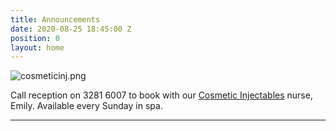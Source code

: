 ```yaml
---
title: Announcements
date: 2020-08-25 18:45:00 Z
position: 0
layout: home
---
```


![cosmeticinj.png](/uploads/cosmeticinj.png)

Call reception on 3281 6007 to book with our [Cosmetic Injectables](https://ipswichmassage.com.au/injectables) nurse, Emily.
Available every Sunday in spa.

-------------